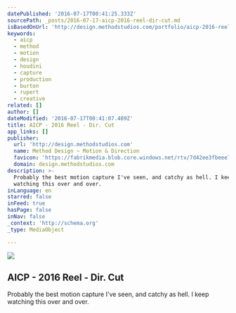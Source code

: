 ```yaml
---
datePublished: '2016-07-17T00:41:25.333Z'
sourcePath: _posts/2016-07-17-aicp-2016-reel-dir-cut.md
isBasedOnUrl: 'http://design.methodstudios.com/portfolio/aicp-2016-reel'
keywords:
  - aicp
  - method
  - motion
  - design
  - houdini
  - capture
  - production
  - burton
  - rupert
  - creative
related: []
author: []
dateModified: '2016-07-17T00:41:07.489Z'
title: AICP - 2016 Reel - Dir. Cut
app_links: []
publisher:
  url: 'http://design.methodstudios.com'
  name: Method Design ~ Motion & Direction
  favicon: 'https://fabrikmedia.blob.core.windows.net/rtv/7d42ee3fbeee76ff.ico'
  domain: design.methodstudios.com
description: >-
  Probably the best motion capture I've seen, and catchy as hell. I keep
  watching this over and over.
inLanguage: en
starred: false
inFeed: true
hasPage: false
inNav: false
_context: 'http://schema.org'
_type: MediaObject

---
```

<article style=""><img src="https://imgflo.herokuapp.com/graph/vahj1ThiexotieMo/464b3dfb3670a19021f34ab9511230c4/noop.jpg?input=http%3A%2F%2Fcdn.onfabrik.com%2Fimages%2Frtv%2Ffae06cb0018f6d21.jpg%3Fmaxwidth%3D1280%26maxheight%3D1280%26v%3D1" /><h1>AICP - 2016 Reel - Dir. Cut</h1><p>Probably the best motion capture I've seen, and catchy as hell. I keep watching this over and over.</p></article>